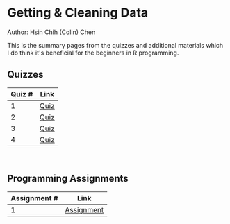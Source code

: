 # Getting & Cleaning Data

Author: Hsin Chih (Colin) Chen </br>

This is the summary pages from the quizzes and additional materials which I do think it's beneficial for the beginners in R programming.</br>

## Quizzes
Quiz # | Link 
--- | --- 
1 | [Quiz](https://github.com/hsc251/RLearn/blob/master/JHU_DataScience/03_Getting_%26_Cleaning_Data/quiz/JHU03_quiz1.md)
2 | [Quiz](https://github.com/hsc251/RLearn/blob/master/JHU_DataScience/03_Getting_%26_Cleaning_Data/quiz/JHU03_quiz2.md)
3 | [Quiz](https://github.com/hsc251/RLearn/blob/master/JHU_DataScience/03_Getting_%26_Cleaning_Data/quiz/JHU03_quiz3.md)
4 | [Quiz](https://github.com/hsc251/RLearn/blob/master/JHU_DataScience/03_Getting_%26_Cleaning_Data/quiz/JHU03_quiz4.md)
</br>

## Programming Assignments
Assignment # | Link 
--- | --- 
1 | [Assignment](https://github.com/hsc251/RLearn/tree/master/JHU_DataScience/03_Getting_%26_Cleaning_Data/project)
</br>
